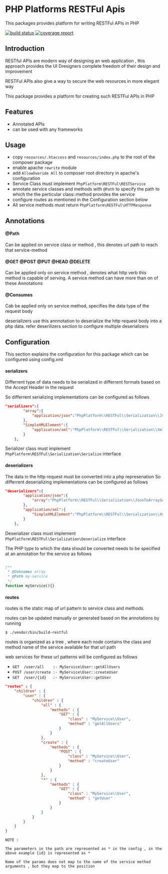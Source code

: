 # PHP Platforms RESTFul Apis
This packages provides platform for writing RESTFul APIs in PHP 

[![build status](https://gitlab.com/php-platform/restful/badges/master/build.svg)](https://gitlab.com/php-platform/restful/commits/master) [![coverage report](https://gitlab.com/php-platform/restful/badges/master/coverage.svg)](https://gitlab.com/php-platform/restful/commits/master)


## Introduction
RESTful APIs are modern way of designing an web application , this approach provides the UI Dresigners complete freedom of their design and improvement 

RESTFul APIs also give a way to secure the web resources in more elegant way

This package provides a platform for creating such RESTFul APIs in PHP

## Features
* Annotated APIs 
* can be used with any frameworks 

## Usage

* copy `resources/.htaccess` and `resources/index.php` to the root of the composer package
* enable apache `rewrite` module 
* add `AllowOveride All` to composer root directory in apache's configuration
* Service Class must implement ``PhpPlatform\RESTFul\RESTService``
* annotate service classes and methods with ``@Path`` to specify the path to which the the perticular class::method provides the service
* configure routes as mentioned in the Configuration section below 
* All service methods must return ``PhpPlatform\RESTFul\HTTPResponse``

## Annotations

#### @Path
Can be applied on service class or method , this denotes url path to reach that service-method

#### @GET @POST @PUT @HEAD @DELETE
Can be applied only on service method , denotes what http verb this method is capable of serving.
A service method can have more than on of these Annotations

#### @Consumes
Cab be applied only on service method, specifies the data type of the request body

deserializers use this annnotation to deserialize the http request body into a php data. refer deserilizers section to configure multiple deserializers

## Configuration

This section explains the configuration for this package which can be configured using config.xml

#### serializers
Differrent type of data needs to be serialized in differrent formats based on the Accept Header in the request

So differrent serializing implementations can be configured as follows
``` JSON
"serializers":{
        "array":{
            "application/json":"PhpPlatform\\RESTFul\\Serialization\\JsonToArraySerialization"
        },
        "SimpleXMLElement":{
            "application/xml":"PhpPlatform\\RESTFul\\Serialization\\XmlToSimpleXMLElementSerialization"
        }
    },
```
Serializer class must implement ``PhpPlatform\RESTFul\Serialization\Serialize`` interface

#### deserializers
The data in the http request must be converted into a php represenation 
So differrent deserializing implementations can be configured as follows
``` JSON
"deserializers":{
        "application/json":{
            "array":"PhpPlatform\\RESTFul\\Serialization\\JsonToArraySerialization"
        },
        "application/xml":{
            "SimpleXMLElement":"PhpPlatform\\RESTFul\\Serialization\\XmlToSimpleXMLElementSerialization"
        }
    },
```
Deserializer class must implement ``PhpPlatform\RESTFul\Serialization\Deserialize`` interface

The PHP type to which the data should be converted needs to be specified at an annotation for the service as follows
``` PHP

/**
 * @Consumes array
 * @Path my-service
 */
function myService(){}

```

#### routes
routes is the static map of url pattern to service class and methods.

routes can be updated manually or generated based on the annotations by running
```
$ ./vendor/bin/build-restful
```

routes is organized as a tree , where each node contains the class and method name of the service available for that url path 

web services for these url patterns will be configured as follows

 * ``GET  /user/all    :- MyService\User::getAllUsers``
 * ``POST /user/create :- MyService\User::createUser``
 * ``GET  /user/{id}   :- MyService\User::getUser``

``` JSON
"routes" : {
    "children" : {
        "user" : {
            "children" : {
                "all" : {
                    "methods" : {
                        "GET" : {
                            "class" : "MyService\\User",
                            "method" : "getAllUsers"
                        }
                    }
                },
                "create" : {
                    "methods" : {
                        "POST" : {
                            "class" : "MyService\\User",
                            "method" : "createUser"
                        }
                    }
                },
                "*" : {
                    "methods" : {
                        "GET" : {
                            "class" : "MyService\\User",
                            "method" : "getUser"
                        }
                    }
                }
            }
        }
    }
}
```

``NOTE :``
 
``The parameters in the path are represented as * in the config , in the above example {id} is represented as *``
 
``Name of the params does not map to the name of the service method arguments , but they map to the position``